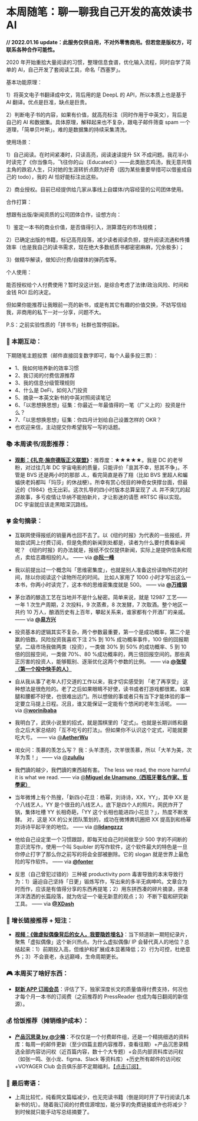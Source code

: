 # 本周随笔：聊一聊我自己开发的高效读书 AI

**// 2022.01.16 update：此服务仅供自用，不对外零售商用。但若您是版权方，可联系各种合作可能性。**

2020 年开始重拾大量阅读的习惯，整理信息食谱，优化输入流程，同时自学了简单的 AI，自己开发了套阅读工具，命名「西塞罗」。

基本功能原理：

1）将英文电子书翻译成中文，背后用的是 DeepL 的 API，所以本质上也是基于 AI 翻译。优点是巨准，缺点是巨贵。

2）判断电子书的内容，如果有价值，就高亮标注（同时作用于中英文），背后是自己的 AI 和数据集。具体原理，解释起来也不复杂，跟电子邮件筛查 spam 一个道理，「简单贝叶斯」。难的是数据集的持续采集清洗。

使用场景：

1）自己阅读。在时间紧凑时，只读高亮，阅读速读提升 5X 不成问题。我花半小时读完了《你当像鸟，飞往你的山（Educated）》——此类励志鸡汤，我无意共情主角的跌宕人生，只对她的生涯转折点颇为好奇（因为某些重要举措可以借鉴成自己的 todo），我的 AI 恰好能标注出这些。

2）商业授权。目前已经提供给几家从事线上自媒体/内容经营的公司团体使用。

合作打算：

想跟有出版/新闻资质的公司团体合作，设想方向：

1）鉴定一本书的商业价值，是否值得引入，测算潜在的市场规模；

2）已确定出版的书籍，标记高亮段落，减少读者阅读负担，提升阅读流通和传播效率（也是我自己的读书需求，现在绝大多数纸质书都密密麻麻，冗余极多）；

3）做精华解读，做知识付费/自媒体的弹药库等。

个人使用：

能否授权给个人付费使用？暂时没这计划，是综合考虑了法律/政治风险、时间和金钱 ROI 后的决定。

但如果你能推荐让我眼前一亮的新书，或是有其它有趣的价值交换，不妨写信给我，非商用的私下一对一分享，问题不大。

P.S：之前实验性质的「拼书书」社群也暂停招新。


### 🎁 本期互动：

下期随笔主题投票（邮件直接回复数字即可，每个人最多投三票）：

* 1、我如何培养新的效率习惯
* 2、我订阅的付费信源推荐
* 3、我的信息分级管理规则
* 4、什么是 DeFi，如何入门投资
* 5、摘录一本英文新书的中英对照阅读笔记
* 6、「以思想换思想」征集：你最近一年最值得的一笔（广义上的）投资是什么？
* 7、「以思想换思想」征集：你四月计划给自己设置怎样的 OKR？
* 也欢迎来信，主动提交你希望我写一写的话题。


### 📚 本周读书/观影推荐：

* [**观影：《扎克·施奈德版正义联盟》**](https://movie.douban.com/subject/35076714/)：推荐度：★★★★★。我是 DC 的老爷粉，对过往几年 DC 宇宙电影的质量，只能评价「哀其不幸，怒其不争」。不管是 BVS 还是两小时的那部 JL，看完简直是吞了翔（比如 BVS 里超人和蝙蝠侠老妈都叫「玛莎」的休战梗）。所幸有赏心悦目的神奇女侠撑台面，但最近的《1984》也无出彩。这次扎导的四小时版本总算呈现了 JL 并不突兀的起源故事，多亏疫情让华纳不能拍新片，才让影迷的请愿 #RTSC 得以实现。DC 宇宙就应该走黑暗深沉路线。


### 🍀 金句摘录：

* 互联网使得报纸的销量再也回不去了。以《纽约时报》为代表的一些报纸，开始尝试网上付费订阅，但是免费的新闻到处都是，读者为什么要付费看新闻呢？ 《纽约时报》的办法就是，报纸不仅仅提供新闻，实际上是提供信条和观点，卖给志趣相投的人。 —— via [**@阮一峰**]( https://ift.tt/31abp6B)

* 我以前提出过一个概念叫「思维密集度」，也就是别人准备这份读物所花的时间，除以你阅读这个读物所花的时间。 比如人家用了 1000 小时才写出这么一本书，你两小时读完了，这本书的思维密集度就是 500。 —— via [**@万维钢**]( https://ift.tt/30Y1xNa)

* 茅台酒的酿造工艺在当地并不是什么秘密。简单来说，就是 12987 工艺——一年 1 次生产周期，2 次投料，9 次蒸煮，8 次发酵，7 次取酒。整个地区一共约 10 万人，酿酒历史有上百年，攀起关系来，谁家都有个开酒厂的亲戚。 —— via [**@易方兴**]( https://ift.tt/3vKGLi6)

* 投资基本的逻辑其实不复杂，两个参数最重要，第一个是成功概率，第二个是赢的倍数。风险投资我喜欢下注 2% 到 10% 成功概率事件，100 倍的回报期望。二级市场我做两类（投资），一类做 30% 到 50% 的成功概率、5 到 10 倍的回报空间，一类做 70%、80 %成功概率的，两三倍回报空间的。那些真正厉害的投资人，能够甄别、逐渐优化这两个参数的比例。 —— via [**@张斐（第一个投中快手的人）**]( https://ift.tt/3cvoIDR)

* 自从我从事了老年人打交道的工作以来，我才切实感受到 「老了再享受」 这种想法是很危险的。老了之后如果眼睛不好使，读书或者打游戏都很累。如果腿和腰都不好使，也很难出远门。所以想做的事或者只有当下才能体验的事一定要立马提上日程。况且，谁又能保证一定能有个悠闲的老年生活呢。 —— via [@**worinibaba**]( http://twitter.com/worinibaba/status/1371369714774016003)


* 我明白了，武侠小说里的招式，就是围棋里的「定式」。也就是长期训练和磨合之后大家总结的「互不吃亏的打法」。但如果你不认识这个定式，可能就要吃大亏。 —— via [@**AetherWu**]( http://twitter.com/AetherWu/status/1372495529926520835)


* 闺女问：羡慕的羡怎么写？ 我：头羊漂亮，次羊很羡慕，所以「大羊为美，次羊为羡！」 —— via [@**zululiu**]( http://twitter.com/zululiu/status/1371806302700105728)


* 我們讀的越少，我們讀的東西越有害。 The less we read, the more harmful it is what we read. —— via [@**Miguel de Unamuno（西班牙著名作家、哲學家）**]( http://twitter.com/yftzeng/status/1369457767438639104)

* 当年微博上有个热搜，「新四小花旦：杨幂，刘诗诗，XX，YY」，其中 XX 是个八线艺人，YY 是个很丑的八线艺人，底下是四个人的照片。网民炸开了锅，集体吐槽 YY 长相奇葩，「YY 这个长相也能进四小花旦？」，热度不断发酵。 对，这是 XX 的公关团队策划的，成功在微博粪坑圈把 XX 提高到和杨幂刘诗诗平起平坐的地位。 —— via [@**lidangzzz**]( http://twitter.com/lidangzzz/status/1370393114846846979)

* 他给自己设定里一个习惯跟踪，即每天给自己时间做至少 500 字的不间断的意识流写作，使用一个叫 Squibler 的写作软件，这个软件最大的特色是一旦你停止打字了那么你之前写的将会全部被删除。它的 slogan 就是世界上最危险的写作软件。 —— via [**@fonter**]( https://ift.tt/3c5WuQP)

* 反思（自己曾犯过错的）三种被 productivity porn 毒害导致的本末导致行为：1）逼迫自己坚持「日更」锻炼写作，写出来的多半无病呻吟。文章合为时而作，应该是有值得分享的东西再提笔；2）用东拼西凑的碎片摘录，拼凑洋洋洒洒的长篇段落，就为佐证一个毫无新意的观点；3）不断下载和研究新工具。 —— via [**@XDash**]( https://twitter.com/XDash/status/1372355660067663875)



### 🗿 增长链接推荐 + 短注：

* [**视频：《做虚拟偶像背后的女人，我要隐姓埋名》**](《https://www.bilibili.com/video/BV1J5411P7ba?from=search&seid=9970850067894808908》)：当下频道新一期短纪录片，聚焦「虚拟偶像」这个新兴热点。为什么虚拟偶像/ IP 会替代真人的地位？总结起来：1）前期投入高，但维护和扩展成本显著降低；2）行为可控，杜绝意外；3）不会衰老，永远巅峰，生命周期更长。



### 🎮 本周买了啥好东西：

* [**财新 APP 订阅会员**](https://www.caixin.com/)：评估了下，独家深度长文的质量值得付费支持，何况也才每个月一本书的订阅费（之前推荐的 PressReader 也成为每日翻阅的新信源）。


### 💰 恰饭推荐（摊销维护成本）：

* [**产品沉思录 by @少楠**](http://pmthinking.mikecrm.com/j1OF5vJ)：不仅仅是一个付费邮件组，还是一个精挑细选的资料库：每周一的邮件更新（至少四篇主题内容推荐，查看往期）+产品沉思录精选全部内容访问权（近百篇内容，数十个大专题）+会员内部资料库访问权（如张一鸣、张小龙、figma、Slack 等资料库）+历史所有邮件的访问权+VOYAGER Club 会员俱乐部不定期福利。[【点击订阅】](http://pmthinking.mikecrm.com/j1OF5vJ)

### 🤷 最后寄语：

* 上周比较忙，纯看网文篇幅减少，也无完读书籍（倒是同时开了平行阅读几本新书的坑）。随着我订阅的付费信源增加，能分享的免费链接或许也将减少？到时候就只能手动写总结摘要了。






